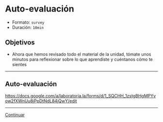 # Auto-evaluación
- Formato: `survey`
- Duración: `10min`

## Objetivos

- Ahora que hemos revisado todo el material de la unidad, tómate unos minutos para reflexionar sobre lo que aprendiste y cuéntanos cómo te sientes

***

## Auto-evaluación
https://docs.google.com/a/laboratoria.la/forms/d/1_SQCHH_1zstgBHgMPYvow2fXWnUu8jPpDtNdL84jQwY/edit

***

[Continuar](12-closing-control-flow.md)
